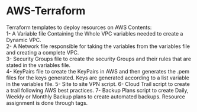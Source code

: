 # AWS-Terraform
Terraform templates to deploy resources on AWS
Contents:<br />
1- A Variable file Containing the Whole VPC variables needed to create a Dynamic VPC.<br />
2- A Network file responsible for taking the variables from the variables file and creating a complete VPC.<br />
3- Security Groups file to create the security Groups and their rules that are stated in the variables file.<br />
4- KeyPairs file to create the KeyPairs in AWS and then generates the .pem files for the keys generated. Keys are generated according to a list variable in the variables file.
5- Site to site VPN script.
6- Cloud Trail script to create a trail following AWS best practices.
7- Backup Plans script to create Daily, Weekly or Monthly Backup plans to create automated backups. Resource assignment is done through tags.
